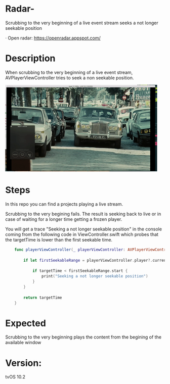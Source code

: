 # Radar-

Scrubbing to the very beginning of a live event stream seeks a not longer seekable position

· Open radar: https://openradar.appspot.com/

# Description
When scrubbing to the very beginning of a live event stream, AVPlayerViewController tries to seek a non seekable position.

![](preview.gif)

# Steps
In this repo you can find a projects playing a live stream.

Scrubbing to the very begining fails. The result is seeking back to live or in case of waiting for a longer time getting a frozen player.

You will get a trace "Seeking a not longer seekable position" in the console coming from the following code in ViewController.swift which probes that the targetTime is lower than the first seekable time.

```swift
    func playerViewController(_ playerViewController: AVPlayerViewController, timeToSeekAfterUserNavigatedFrom oldTime: CMTime, to targetTime: CMTime) -> CMTime {

        if let firstSeekableRange = playerViewController.player?.currentItem?.seekableTimeRanges.first?.timeRangeValue {

            if targetTime < firstSeekableRange.start {
                print("Seeking a not longer seekable position")
            }
        }

        return targetTime
    }
```

# Expected
Scrubbing to the very beginning plays the content from the begining of the available window

# Version:
tvOS 10.2
